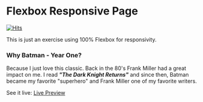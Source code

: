 # Flexbox Responsive Page
[![Hits](https://hits.seeyoufarm.com/api/count/incr/badge.svg?url=https%3A%2F%2Fgithub.com%2Fgjbae1212%2Fhit-counter&count_bg=%2379C83D&title_bg=%23555555&icon=css3.svg&icon_color=%23E7E7E7&title=Flexbox&edge_flat=false)](https://hits.seeyoufarm.com)

This is just an exercise using 100% Flexbox for responsivity.
### Why Batman - Year One?
Because I just love this classic. Back in the 80's Frank Miller had a great impact on me. I read ***"The Dark Knight Returns"*** and since then, Batman became my favorite "superhero" and Frank Miller one of my favorite writers.

See it live: 
[Live Preview](https://zagaz.github.io/FlexboxResponsivePage/)
